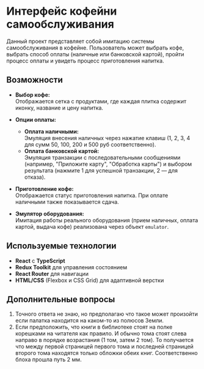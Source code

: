 # Интерфейс кофейни самообслуживания

Данный проект представляет собой имитацию системы самообслуживания в кофейне. Пользователь может выбрать кофе, выбрать способ оплаты (наличные или банковской картой), пройти процесс оплаты и увидеть процесс приготовления напитка.

## Возможности

- **Выбор кофе:**  
  Отображается сетка с продуктами, где каждая плитка содержит иконку, название и цену напитка.

- **Опции оплаты:**
    - **Оплата наличными:**  
      Эмуляция внесения наличных через нажатие клавиш (1, 2, 3, 4 для сумм 50, 100, 200 и 500 руб соответственно).
    - **Оплата банковской картой:**  
      Эмуляция транзакции с последовательными сообщениями (например, "Приложите карту", "Обработка карты") и выбором результата (нажмите 1 для успешной транзакции, 2 — для отказа).

- **Приготовление кофе:**  
  Отображается статус приготовления напитка. При оплате наличными также показывается сдача.

- **Эмулятор оборудования:**  
  Имитация работы реального оборудования (прием наличных, оплата картой, выдача кофе) реализована через объект `emulator`.

## Используемые технологии

- **React** с **TypeScript**
- **Redux Toolkit** для управления состоянием
- **React Router** для навигации
- **HTML/CSS** (Flexbox и CSS Grid) для адаптивной верстки

## Дополнительные вопросы

1. Точного ответа не знаю, но предполагаю что такое может произойти если палатка находится на каком-то из полюсов Земли.
2. Если предположить, что книги в библиотеке стоят на полке корешками на читателя как правило. И обычно тома стоят слева направо в порядке возрастания (1 том, затем 2 том).
   То получается что между первой страницей первого тома и последней страницей второго тома находятся только обложки обеих книг. Соответственно блоха прошла путь 2 мм.